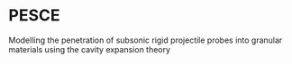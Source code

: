 # PESCE
Modelling the penetration of subsonic rigid projectile probes into granular materials using the cavity expansion theory
